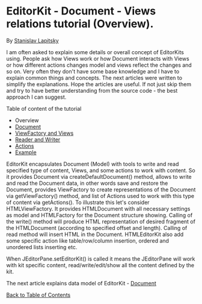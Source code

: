 # EditorKit - Document - Views relations tutorial (Overview).

By [Stanislav Lapitsky]()

I am often asked to explain some details or overall concept of EditorKits using.
People ask how Views work or how Document interacts with Views or how different actions changes model and views reflect the changes and so on.
Very often they don't have some base knowledge and I have to explain common things and concepts. The next articles were written to simplify the explanations.
Hope the articles are useful. If not just skip them and try to have better understanding from the source code - the best approach I can suggest.

Table of content of the tutorial

* Overview
* [Document]()
* [ViewFactory and Views]()
* [Reader and Writer]()
* [Actions]()
* [Example]()

EditorKit encapsulates Document (Model) with tools to write and read specified type of content, Views, and some actions to work with content.
So it provides Document via createDefaultDocument() method, allows to write and read the Document data, in other words save and restore the Document,
provides ViewFactory to create representations of the Document via getViewFactory() method, and list of Actions used to work with this type of content via
getActions(). To illustrate this let's consider HTMLViewFactory. It provides HTMLDocument with all necessary settings as model and HTMLFactory 
for the Document structure showing. Calling of the write() method will produce HTML representation of desired fragment of the HTMLDocument
(according to specified offset and length). Calling of read method will insert HTML in the Document.
HTMLEditorKit also add some specific action like table/row/column insertion, ordered and unordered lists inserting etc.

When JEditorPane.setEditorKit() is called it means the JEditorPane will work with kit specific content, read/write/edit/show all the content defined by the kit.

The next article explains data model of EditorKit - [Document]()

[Back to Table of Contents](/README.md)
